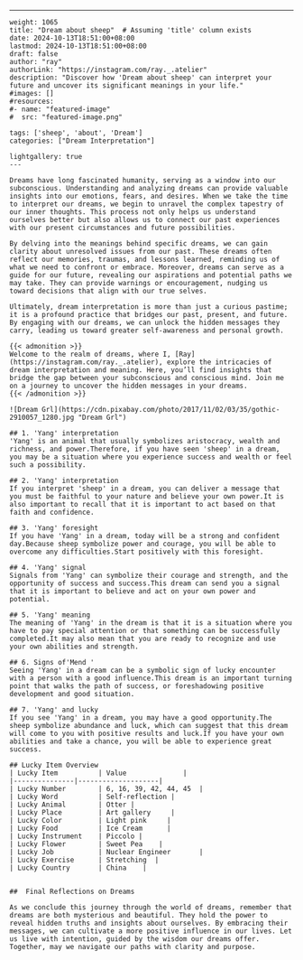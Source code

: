 ---
    weight: 1065
    title: "Dream about sheep"  # Assuming 'title' column exists
    date: 2024-10-13T18:51:00+08:00
    lastmod: 2024-10-13T18:51:00+08:00
    draft: false
    author: "ray"
    authorLink: "https://instagram.com/ray._.atelier"
    description: "Discover how 'Dream about sheep' can interpret your future and uncover its significant meanings in your life."
    #images: []
    #resources:
    #- name: "featured-image"
    #  src: "featured-image.png"
    
    tags: ['sheep', 'about', 'Dream']
    categories: ["Dream Interpretation"]
    
    lightgallery: true
    ---
    
    Dreams have long fascinated humanity, serving as a window into our subconscious. Understanding and analyzing dreams can provide valuable insights into our emotions, fears, and desires. When we take the time to interpret our dreams, we begin to unravel the complex tapestry of our inner thoughts. This process not only helps us understand ourselves better but also allows us to connect our past experiences with our present circumstances and future possibilities.
    
    By delving into the meanings behind specific dreams, we can gain clarity about unresolved issues from our past. These dreams often reflect our memories, traumas, and lessons learned, reminding us of what we need to confront or embrace. Moreover, dreams can serve as a guide for our future, revealing our aspirations and potential paths we may take. They can provide warnings or encouragement, nudging us toward decisions that align with our true selves.
    
    Ultimately, dream interpretation is more than just a curious pastime; it is a profound practice that bridges our past, present, and future. By engaging with our dreams, we can unlock the hidden messages they carry, leading us toward greater self-awareness and personal growth.
    
    {{< admonition >}}
    Welcome to the realm of dreams, where I, [Ray](https://instagram.com/ray._.atelier), explore the intricacies of dream interpretation and meaning. Here, you’ll find insights that bridge the gap between your subconscious and conscious mind. Join me on a journey to uncover the hidden messages in your dreams.
    {{< /admonition >}}
    
    ![Dream Grl](https://cdn.pixabay.com/photo/2017/11/02/03/35/gothic-2910057_1280.jpg "Dream Grl")
    
    ## 1. 'Yang' interpretation
    'Yang' is an animal that usually symbolizes aristocracy, wealth and richness, and power.Therefore, if you have seen 'sheep' in a dream, you may be a situation where you experience success and wealth or feel such a possibility.
    
    ## 2. 'Yang' interpretation
    If you interpret 'sheep' in a dream, you can deliver a message that you must be faithful to your nature and believe your own power.It is also important to recall that it is important to act based on that faith and confidence.
    
    ## 3. 'Yang' foresight
    If you have 'Yang' in a dream, today will be a strong and confident day.Because sheep symbolize power and courage, you will be able to overcome any difficulties.Start positively with this foresight.
    
    ## 4. 'Yang' signal
    Signals from 'Yang' can symbolize their courage and strength, and the opportunity of success and success.This dream can send you a signal that it is important to believe and act on your own power and potential.
    
    ## 5. 'Yang' meaning
    The meaning of 'Yang' in the dream is that it is a situation where you have to pay special attention or that something can be successfully completed.It may also mean that you are ready to recognize and use your own abilities and strength.
    
    ## 6. Signs of'Mend '
    Seeing 'Yang' in a dream can be a symbolic sign of lucky encounter with a person with a good influence.This dream is an important turning point that walks the path of success, or foreshadowing positive development and good situation.
    
    ## 7. 'Yang' and lucky
    If you see 'Yang' in a dream, you may have a good opportunity.The sheep symbolize abundance and luck, which can suggest that this dream will come to you with positive results and luck.If you have your own abilities and take a chance, you will be able to experience great success.
    
    ## Lucky Item Overview
    | Lucky Item          | Value              |
    |---------------|--------------------|
    | Lucky Number        | 6, 16, 39, 42, 44, 45  |
    | Lucky Word          | Self-reflection |
    | Lucky Animal        | Otter |
    | Lucky Place         | Art gallery     |
    | Lucky Color         | Light pink     |
    | Lucky Food          | Ice Cream      |
    | Lucky Instrument    | Piccolo |
    | Lucky Flower        | Sweet Pea    |
    | Lucky Job           | Nuclear Engineer       |
    | Lucky Exercise      | Stretching  |
    | Lucky Country       | China    |
    
    
    ##  Final Reflections on Dreams
    
    As we conclude this journey through the world of dreams, remember that dreams are both mysterious and beautiful. They hold the power to reveal hidden truths and insights about ourselves. By embracing their messages, we can cultivate a more positive influence in our lives. Let us live with intention, guided by the wisdom our dreams offer. Together, may we navigate our paths with clarity and purpose.
    